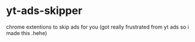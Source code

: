 # yt-ads-skipper
chrome extentions to skip ads for you (got really frustrated from yt ads so i made this .hehe)
